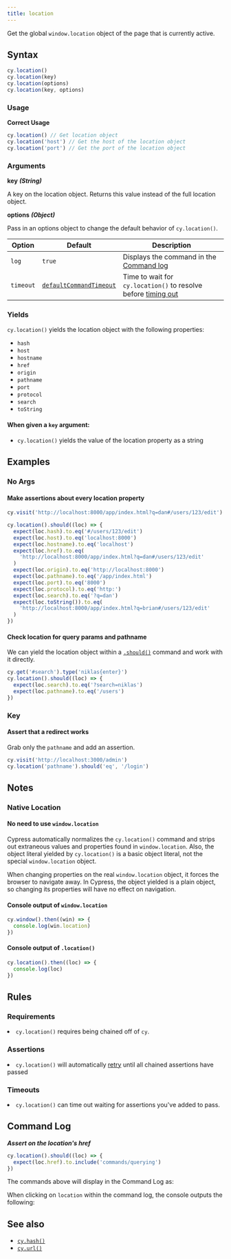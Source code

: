 ```yaml
---
title: location
---
```


Get the global `window.location` object of the page that is currently active.

## Syntax

```javascript
cy.location()
cy.location(key)
cy.location(options)
cy.location(key, options)
```

### Usage

**<Icon name="check-circle" color="green"></Icon> Correct Usage**

```javascript
cy.location() // Get location object
cy.location('host') // Get the host of the location object
cy.location('port') // Get the port of the location object
```

### Arguments

**<Icon name="angle-right"></Icon> key** **_(String)_**

A key on the location object. Returns this value instead of the full location
object.

**<Icon name="angle-right"></Icon> options** **_(Object)_**

Pass in an options object to change the default behavior of `cy.location()`.

| Option    | Default                                                              | Description                                                                              |
| --------- | -------------------------------------------------------------------- | ---------------------------------------------------------------------------------------- |
| `log`     | `true`                                                               | Displays the command in the [Command log](/guides/core-concepts/test-runner#Command-Log) |
| `timeout` | [`defaultCommandTimeout`](/guides/references/configuration#Timeouts) | Time to wait for `cy.location()` to resolve before [timing out](#Timeouts)               |

### Yields [<Icon name="question-circle"/>](/guides/core-concepts/introduction-to-cypress#Subject-Management)

`cy.location()` yields the location object with the following properties:

- `hash`
- `host`
- `hostname`
- `href`
- `origin`
- `pathname`
- `port`
- `protocol`
- `search`
- `toString`

#### When given a `key` argument:

- `cy.location()` yields the value of the location property as a string

## Examples

### No Args

#### Make assertions about every location property

```javascript
cy.visit('http://localhost:8000/app/index.html?q=dan#/users/123/edit')

cy.location().should((loc) => {
  expect(loc.hash).to.eq('#/users/123/edit')
  expect(loc.host).to.eq('localhost:8000')
  expect(loc.hostname).to.eq('localhost')
  expect(loc.href).to.eq(
    'http://localhost:8000/app/index.html?q=dan#/users/123/edit'
  )
  expect(loc.origin).to.eq('http://localhost:8000')
  expect(loc.pathname).to.eq('/app/index.html')
  expect(loc.port).to.eq('8000')
  expect(loc.protocol).to.eq('http:')
  expect(loc.search).to.eq('?q=dan')
  expect(loc.toString()).to.eq(
    'http://localhost:8000/app/index.html?q=brian#/users/123/edit'
  )
})
```

#### Check location for query params and pathname

We can yield the location object within a [`.should()`](/api/commands/should)
command and work with it directly.

```javascript
cy.get('#search').type('niklas{enter}')
cy.location().should((loc) => {
  expect(loc.search).to.eq('?search=niklas')
  expect(loc.pathname).to.eq('/users')
})
```

### Key

#### Assert that a redirect works

Grab only the `pathname` and add an assertion.

```javascript
cy.visit('http://localhost:3000/admin')
cy.location('pathname').should('eq', '/login')
```

## Notes

### Native Location

#### No need to use `window.location`

Cypress automatically normalizes the `cy.location()` command and strips out
extraneous values and properties found in `window.location`. Also, the object
literal yielded by `cy.location()` is a basic object literal, not the special
`window.location` object.

When changing properties on the real `window.location` object, it forces the
browser to navigate away. In Cypress, the object yielded is a plain object, so
changing its properties will have no effect on navigation.

#### Console output of `window.location`

```javascript
cy.window().then((win) => {
  console.log(win.location)
})
```

<DocsImage src="/img/api/location/window-location-object-printed-in-console-log.png" alt="Console.log of window.location" ></DocsImage>

#### Console output of `.location()`

```javascript
cy.location().then((loc) => {
  console.log(loc)
})
```

<DocsImage src="/img/api/location/special-cypress-location-object-logged-in-console-output.png" alt="Console Log of Cypress location command" ></DocsImage>

## Rules

### Requirements [<Icon name="question-circle"/>](/guides/core-concepts/introduction-to-cypress#Chains-of-Commands)

<List><li>`cy.location()` requires being chained off of `cy`.</li></List>

### Assertions [<Icon name="question-circle"/>](/guides/core-concepts/introduction-to-cypress#Assertions)

<List><li>`cy.location()` will automatically
[retry](/guides/core-concepts/retry-ability) until all chained assertions have
passed</li></List>

### Timeouts [<Icon name="question-circle"/>](/guides/core-concepts/introduction-to-cypress#Timeouts)

<List><li>`cy.location()` can time out waiting for assertions you've added to
pass.</li></List>

## Command Log

**_Assert on the location's href_**

```javascript
cy.location().should((loc) => {
  expect(loc.href).to.include('commands/querying')
})
```

The commands above will display in the Command Log as:

<DocsImage src="/img/api/location/make-assertion-about-location-url-in-tests.png" alt="Command Log of Cypress location command" ></DocsImage>

When clicking on `location` within the command log, the console outputs the
following:

<DocsImage src="/img/api/location/location-object-in-console-log.png" alt="Console Log of Cypress location command" ></DocsImage>

## See also

- [`cy.hash()`](/api/commands/hash)
- [`cy.url()`](/api/commands/url)
